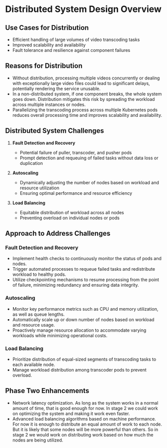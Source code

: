 # Distributed System Design Overview

## Use Cases for Distribution

- Efficient handling of large volumes of video transcoding tasks
- Improved scalability and availability
- Fault tolerance and resilience against component failures

## Reasons for Distribution

- Without distribution, processing multiple videos concurrently or dealing with exceptionally large video files could lead to significant delays, potentially rendering the service unusable.
- In a non-distributed system, if one component breaks, the whole system goes down. Distribution mitigates this risk by spreading the workload across multiple instances or nodes.
- Parallelizing the transcoding process across multiple Kubernetes pods reduces overall processing time and improves scalability and availability.

## Distributed System Challenges

1. **Fault Detection and Recovery**
   - Potential failure of puller, transcoder, and pusher pods
   - Prompt detection and requeuing of failed tasks without data loss or duplication
   
2. **Autoscaling**
   - Dynamically adjusting the number of nodes based on workload and resource utilization
   - Ensuring optimal performance and resource efficiency
   
3. **Load Balancing**
   - Equitable distribution of workload across all nodes
   - Preventing overload on individual nodes or pods

## Approach to Address Challenges

### Fault Detection and Recovery
- Implement health checks to continuously monitor the status of pods and nodes.
- Trigger automated processes to requeue failed tasks and redistribute workload to healthy pods.
- Utilize checkpointing mechanisms to resume processing from the point of failure, minimizing redundancy and ensuring data integrity.

### Autoscaling
- Monitor key performance metrics such as CPU and memory utilization, as well as queue lengths.
- Automatically scale up or down number of nodes based on workload and resource usage.
- Proactively manage resource allocation to accommodate varying workloads while minimizing operational costs.

### Load Balancing
- Prioritize distribution of equal-sized segments of transcoding tasks to each available node.
- Manage workload distribution among transcoder pods to prevent overload.

## Phase Two Enhancements

- Network latency optimization. As long as the system works in a normal amount of time, that is good enough for now. In stage 2 we could work on optimizing the system and making it work even faster.
- Advanced load balancing algorithms based on machine performance. For now it is enough to distribute an equal amount of work to each node. But it is likely that some nodes will be more powerful than others. So in stage 2 we would work on distributing work based on how much the nodes are being utilized.
